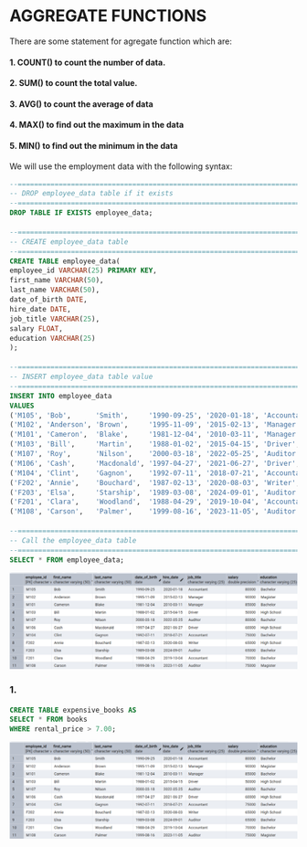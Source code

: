 # AGGREGATE FUNCTIONS

There are some statement for agregate function which are:
#### 1. COUNT() to count the number of data.
#### 2. SUM() to count the total value.
#### 3. AVG() to count the average of data
#### 4. MAX() to find out the maximum in the data
#### 5. MIN() to find out the minimum in the data

We will use the employment data with the following syntax:

```sql
--=================================================================================
-- DROP employee_data table if it exists
--=================================================================================
DROP TABLE IF EXISTS employee_data;

--=================================================================================
-- CREATE employee_data table 
--=================================================================================
CREATE TABLE employee_data(
employee_id VARCHAR(25) PRIMARY KEY,
first_name VARCHAR(50),
last_name VARCHAR(50),
date_of_birth DATE,
hire_date DATE,
job_title VARCHAR(25),
salary FLOAT,
education VARCHAR(25)
);

--=================================================================================
-- INSERT employee_data table value
--=================================================================================
INSERT INTO employee_data
VALUES 
('M105', 'Bob',      'Smith',     '1990-09-25', '2020-01-18', 'Accountant', 80000, 'Bachelor'),
('M102', 'Anderson', 'Brown',     '1995-11-09', '2015-02-13', 'Manager',    90000, 'Magister'),
('M101', 'Cameron',  'Blake',     '1981-12-04', '2010-03-11', 'Manager',    85000, 'Bachelor'),
('M103', 'Bill',     'Martin',    '1988-01-02', '2015-04-15', 'Driver',     50000, 'High School'),
('M107', 'Roy',      'Nilson',    '2000-03-18', '2022-05-25', 'Auditor',    80000, 'Bachelor'),
('M106', 'Cash',     'Macdonald', '1997-04-27', '2021-06-27', 'Driver',     60000, 'High School'),
('M104', 'Clint',    'Gagnon',    '1992-07-11', '2018-07-21', 'Accountant', 75000, 'Bachelor'),
('F202', 'Annie',    'Bouchard',  '1987-02-13', '2020-08-03', 'Writer',     65000, 'High School'),
('F203', 'Elsa',     'Starship',  '1989-03-08', '2024-09-01', 'Auditor',    65000, 'Bachelor'),
('F201', 'Clara',    'Woodland',  '1988-04-29', '2019-10-04', 'Accountant', 70000, 'Bachelor'),
('M108', 'Carson',   'Palmer',    '1999-08-16', '2023-11-05', 'Auditor',    75000, 'Magister');

--=================================================================================
-- Call the employee_data table
--=================================================================================
SELECT * FROM employee_data;
```

![Library_project](https://github.com/imdwipayana/PostgreSQL/blob/main/Practice/AGGREGATE%20FUNCTIONS/image/employee_data.png)


### 1. 
```sql
CREATE TABLE expensive_books AS
SELECT * FROM books
WHERE rental_price > 7.00;
```

![Library_project](https://github.com/imdwipayana/PostgreSQL/blob/main/Practice/AGGREGATE%20FUNCTIONS/image/employee_data.png)

